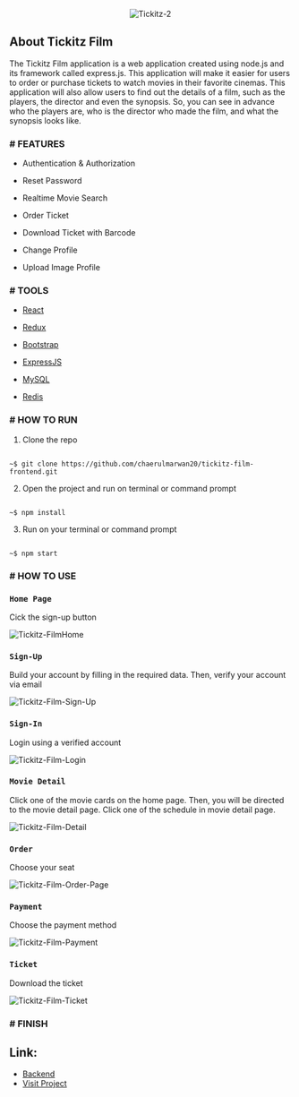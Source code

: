 <p align="center"<a href="https://tickitz-film.netlify.app/" target="_blank"><img src="https://i.ibb.co/tzSzq4x/Tickitz-2.png" alt="Tickitz-2" border="0" /></a></p>

## About Tickitz Film

The Tickitz Film application is a web application created using node.js and its framework called express.js. This application will make it easier for users to order or purchase tickets to watch movies in their favorite cinemas. This application will also allow users to find out the details of a film, such as the players, the director and even the synopsis. So, you can see in advance who the players are, who is the director who made the film, and what the synopsis looks like.

### # FEATURES

- Authentication & Authorization

- Reset Password

- Realtime Movie Search

- Order Ticket

- Download Ticket with Barcode

- Change Profile

- Upload Image Profile


### # TOOLS

-  [React](https://reactjs.org/)

-  [Redux](https://redux.js.org/)

-  [Bootstrap](https://getbootstrap.com/)

-  [ExpressJS](http://expressjs.com/)

-  [MySQL](https://www.mysql.com/)

-  [Redis](https://redis.io/)

### # HOW TO RUN

1. Clone the repo

```

~$ git clone https://github.com/chaerulmarwan20/tickitz-film-frontend.git

```

2. Open the project and run on terminal or command prompt

```

~$ npm install

```

3. Run on your terminal or command prompt

```

~$ npm start

```

### # HOW TO USE

### `Home Page`

Cick the sign-up button

![Tickitz-FilmHome](https://user-images.githubusercontent.com/76175402/115995246-b7e12e00-a604-11eb-9d30-b267aba67e2b.png)

### `Sign-Up`

Build your account by filling in the required data. Then, verify your account via email

![Tickitz-Film-Sign-Up](https://user-images.githubusercontent.com/76175402/115994683-3be5e680-a602-11eb-847a-3c9b8e875c13.png)

### `Sign-In`

Login using a verified account

![Tickitz-Film-Login](https://user-images.githubusercontent.com/76175402/115395827-8506f680-a20e-11eb-9f61-3d691d48ef11.png)

### `Movie Detail`

Click one of the movie cards on the home page. Then, you will be directed to the movie detail page. Click one of the schedule in movie detail page.

![Tickitz-Film-Detail](https://user-images.githubusercontent.com/76175402/115395922-9d771100-a20e-11eb-8d27-8dd620585a0b.png)

### `Order`

Choose your seat

![Tickitz-Film-Order-Page](https://user-images.githubusercontent.com/76175402/115395975-aec01d80-a20e-11eb-9187-a833d5419973.png)

### `Payment`

Choose the payment method

![Tickitz-Film-Payment](https://user-images.githubusercontent.com/76175402/115994694-42745e00-a602-11eb-8301-63677d694111.png)

### `Ticket`

Download the ticket

![Tickitz-Film-Ticket](https://user-images.githubusercontent.com/76175402/115994692-41433100-a602-11eb-8971-dd3ae9190e3a.png)

### # FINISH

## Link: 
- [Backend](https://github.com/chaerulmarwan20/tickitz-film-api)
- [Visit Project](https://booking-tickitz-film.netlify.app/)
